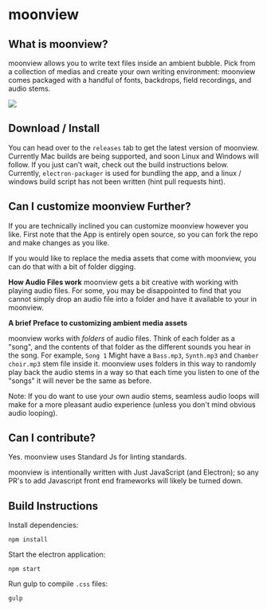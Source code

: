 # moonview

## What is moonview?

moonview allows you to write text files inside an ambient bubble. Pick from a collection of medias and create your own writing environment: moonview comes packaged with a handful of fonts, backdrops, field recordings, and audio stems.

![](https://cloud.githubusercontent.com/assets/12987958/18655246/2dfe1214-7eb5-11e6-8e08-9897fdfb1207.gif)

## Download / Install

You can head over to the `releases` tab to get the latest version of moonview.
Currently Mac builds are being supported, and soon Linux and Windows will follow. If you just can't wait, check out the build instructions below. Currently, `electron-packager` is used for bundling the app, and a linux / windows build script has not been written (hint pull requests hint).

## Can I customize moonview Further?

If you are technically inclined you can customize moonview however you like. First note that the App is entirely open source, so you can fork the repo and make changes as you like.

If you would like to replace the media assets that come with moonview, you can do that with a bit of folder digging.

**How Audio Files work**
moonview gets a bit creative with working with playing audio files. For some, you may be disappointed to find that you cannot simply drop an audio file into a folder and have it available to your in moonview.

**A brief Preface to customizing ambient media assets**

moonview works with _folders_ of audio files. Think of each folder as a "song", and the contents of that folder as the different sounds you hear in the song. For example, `Song 1` Might have a `Bass.mp3`, `Synth.mp3` and `Chamber choir.mp3` stem file inside it. moonview uses folders in this way to randomly play back the audio stems in a way so that each time you listen to one of the "songs" it will never be the same as before.

Note: If you do want to use your own audio stems, seamless audio loops will make for a more pleasant audio experience (unless you don't mind obvious audio looping).

## Can I contribute?

Yes. moonview uses Standard Js for linting standards.

moonview is intentionally written with Just JavaScript (and Electron); so any PR's to add Javascript front end frameworks will likely be turned down.

## Build Instructions

Install dependencies:

`npm install`

Start the electron application:

` npm start `

Run gulp to compile `.css` files:

`gulp`
